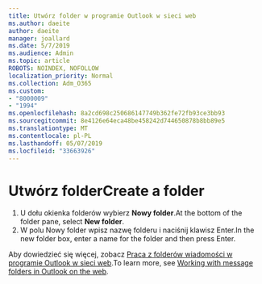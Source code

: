 ```yaml
---
title: Utwórz folder w programie Outlook w sieci web
ms.author: daeite
author: daeite
manager: joallard
ms.date: 5/7/2019
ms.audience: Admin
ms.topic: article
ROBOTS: NOINDEX, NOFOLLOW
localization_priority: Normal
ms.collection: Adm_O365
ms.custom:
- "8000009"
- "1994"
ms.openlocfilehash: 8a2cd698c250686147749b362fe72fb93ce3bb93
ms.sourcegitcommit: 8e4126e64eca48be458242d744650878b8bb89e5
ms.translationtype: MT
ms.contentlocale: pl-PL
ms.lasthandoff: 05/07/2019
ms.locfileid: "33663926"
---
```

# <a name="create-a-folder"></a><span data-ttu-id="54115-102">Utwórz folder</span><span class="sxs-lookup"><span data-stu-id="54115-102">Create a folder</span></span>

1. <span data-ttu-id="54115-103">U dołu okienka folderów wybierz **Nowy folder**.</span><span class="sxs-lookup"><span data-stu-id="54115-103">At the bottom of the folder pane, select **New folder**.</span></span>
2. <span data-ttu-id="54115-104">W polu Nowy folder wpisz nazwę folderu i naciśnij klawisz Enter.</span><span class="sxs-lookup"><span data-stu-id="54115-104">In the new folder box, enter a name for the folder and then press Enter.</span></span>

<span data-ttu-id="54115-105">Aby dowiedzieć się więcej, zobacz [Praca z folderów wiadomości w programie Outlook w sieci web](https://support.office.com/article/ae0f10d6-54e7-4f29-acd3-78cdc3fdcb9f).</span><span class="sxs-lookup"><span data-stu-id="54115-105">To learn more, see [Working with message folders in Outlook on the web](https://support.office.com/article/ae0f10d6-54e7-4f29-acd3-78cdc3fdcb9f).</span></span>